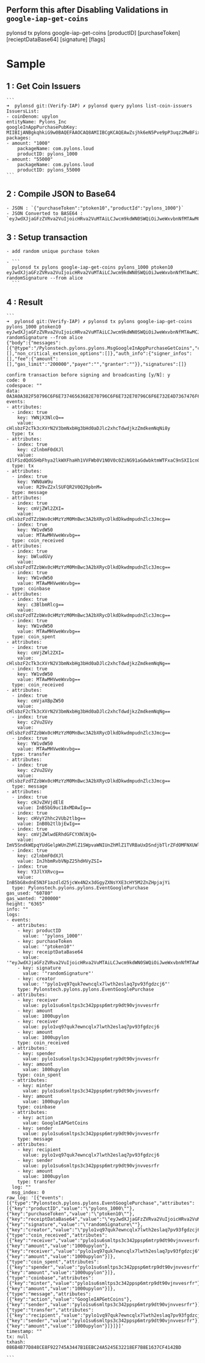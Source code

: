 ## Perform this after Disabling Validations in `google-iap-get-coins`


pylonsd tx pylons google-iap-get-coins [productID] [purchaseToken] [recieptDataBase64] [signature] [flags]


# Sample 
## 1 : Get Coin Issuers
    ```
    ➜  pylonsd git:(Verify-IAP) ✗ pylonsd query pylons list-coin-issuers
    IssuersList:
    - coinDenom: upylon
    entityName: Pylons_Inc
    googleInAppPurchasePubKey: MIIBIjANBgkqhkiG9w0BAQEFAAOCAQ8AMIIBCgKCAQEAwZsjhk6eN5Pve9pP3uqz2MwBFixvmCRtQJoDQLTEJo3zTd9VMZcXoerQX8cnDPclZWmMZWkO+BWcN1ikYdGHvU2gC7yBLi+TEkhsEkixMlbqOGRdmNptJJhqxuVmXK+drWTb6W0IgQ9g8CuCjZUiMTc0UjHb5mPOE/IhcuTZ0wCHdoqc5FS2spdQqrohvSEP7gR4ZgGzYNI1U+YZHskIEm2qC4ZtSaX9J/fDkAmmJFV2hzeDMcljCxY9+ZM1mdzIpZKwM7O6UdWRpwD1QJ7yXND8AQ9M46p16F0VQuZbbMKCs90NIcKkx6jDDGbVmJrFnUT1Oq1uYxNYtiZjTp+JowIDAQAB
    packages:
    - amount: "1000"
        packageName: com.pylons.loud
        productID: pylons_1000
    - amount: "55000"
        packageName: com.pylons.loud
        productID: pylons_55000
    ```

## 2 : Compile JSON to Base64
    
    - JSON : `{"purchaseToken":"ptoken10","productId":"pylons_1000"}`
    - JSON Converted to BASE64 : `eyJwdXJjaGFzZVRva2VuIjoicHRva2VuMTAiLCJwcm9kdWN0SWQiOiJweWxvbnNfMTAwMCJ9`

## 3 : Setup transaction

    - add random unique purchase token

    - ``` 
      pylonsd tx pylons google-iap-get-coins pylons_1000 ptoken10 eyJwdXJjaGFzZVRva2VuIjoicHRva2VuMTAiLCJwcm9kdWN0SWQiOiJweWxvbnNfMTAwMCJ9 randomSignature --from alice
      ```


## 4 : Result 
    
    ```
    ➜  pylonsd git:(Verify-IAP) ✗ pylonsd tx pylons google-iap-get-coins pylons_1000 ptoken10 eyJwdXJjaGFzZVRva2VuIjoicHRva2VuMTAiLCJwcm9kdWN0SWQiOiJweWxvbnNfMTAwMCJ9 randomSignature --from alice
    {"body":{"messages":[{"@type":"/Pylonstech.pylons.pylons.MsgGoogleInAppPurchaseGetCoins","creator":"pylo1vq97quk7ewncqlx7lwth2eslaq7pv93fgdzcj6","productID":"pylons_1000","purchaseToken":"ptoken10","receiptDataBase64":"eyJwdXJjaGFzZVRva2VuIjoicHRva2VuMTAiLCJwcm9kdWN0SWQiOiJweWxvbnNfMTAwMCJ9","signature":"randomSignature"}],"memo":"","timeout_height":"0","extension_options":[],"non_critical_extension_options":[]},"auth_info":{"signer_infos":[],"fee":{"amount":[],"gas_limit":"200000","payer":"","granter":""}},"signatures":[]}

    confirm transaction before signing and broadcasting [y/N]: y
    code: 0
    codespace: ""
    data: 0A3A0A382F50796C6F6E73746563682E70796C6F6E732E70796C6F6E732E4D7367476F6F676C65496E4170705075726368617365476574436F696E73
    events:
    - attributes:
      - index: true
        key: YWNjX3NlcQ==
        value: cHlsbzF2cTk3cXVrN2V3bmNxbHg3bHd0aDJlc2xhcTdwdjkzZmdkemNqNi8y
      type: tx
    - attributes:
      - index: true
        key: c2lnbmF0dXJl
        value: d1lFSzdQdG5HbFhya2lkWXFhaHh1VVFWb0V1N0V0c0ZiNG91aGdwbktmWTFxaC9nSXI1cnQzMS9MSlVGWGQ1SUhYOGtHejhwN0ZqZGZueGtEdUR4Ymc9PQ==
      type: tx
    - attributes:
      - index: true
        key: YWN0aW9u
        value: R29vZ2xlSUFQR2V0Q29pbnM=
      type: message
    - attributes:
      - index: true
        key: cmVjZWl2ZXI=
        value: cHlsbzFzdTZzbWx0cHMzYzM0MnBwc3A2bXRycDlkdDkwdmpudnZlc3Jmcg==
      - index: true
        key: YW1vdW50
        value: MTAwMHVweWxvbg==
      type: coin_received
    - attributes:
      - index: true
        key: bWludGVy
        value: cHlsbzFzdTZzbWx0cHMzYzM0MnBwc3A2bXRycDlkdDkwdmpudnZlc3Jmcg==
      - index: true
        key: YW1vdW50
        value: MTAwMHVweWxvbg==
      type: coinbase
    - attributes:
      - index: true
        key: c3BlbmRlcg==
        value: cHlsbzFzdTZzbWx0cHMzYzM0MnBwc3A2bXRycDlkdDkwdmpudnZlc3Jmcg==
      - index: true
        key: YW1vdW50
        value: MTAwMHVweWxvbg==
      type: coin_spent
    - attributes:
      - index: true
        key: cmVjZWl2ZXI=
        value: cHlsbzF2cTk3cXVrN2V3bmNxbHg3bHd0aDJlc2xhcTdwdjkzZmdkemNqNg==
      - index: true
        key: YW1vdW50
        value: MTAwMHVweWxvbg==
      type: coin_received
    - attributes:
      - index: true
        key: cmVjaXBpZW50
        value: cHlsbzF2cTk3cXVrN2V3bmNxbHg3bHd0aDJlc2xhcTdwdjkzZmdkemNqNg==
      - index: true
        key: c2VuZGVy
        value: cHlsbzFzdTZzbWx0cHMzYzM0MnBwc3A2bXRycDlkdDkwdmpudnZlc3Jmcg==
      - index: true
        key: YW1vdW50
        value: MTAwMHVweWxvbg==
      type: transfer
    - attributes:
      - index: true
        key: c2VuZGVy
        value: cHlsbzFzdTZzbWx0cHMzYzM0MnBwc3A2bXRycDlkdDkwdmpudnZlc3Jmcg==
      type: message
    - attributes:
      - index: true
        key: cHJvZHVjdElE
        value: InB5bG9uc18xMDAwIg==
      - index: true
        key: cHVyY2hhc2VUb2tlbg==
        value: InB0b2tlbjEwIg==
      - index: true
        key: cmVjZWlwdERhdGFCYXNlNjQ=
        value: ImV5SndkWEpqYUdGelpWUnZhMlZ1SWpvaWNIUnZhMlZ1TVRBaUxDSndjbTlrZFdOMFNXUWlPaUp3ZVd4dmJuTmZNVEF3TUNKOSI=
      - index: true
        key: c2lnbmF0dXJl
        value: InJhbmRvbVNpZ25hdHVyZSI=
      - index: true
        key: Y3JlYXRvcg==
        value: InB5bG8xdnE5N3F1azdld25jcWx4N2x3dGgyZXNsYXE3cHY5M2ZnZHpjajYi
      type: Pylonstech.pylons.pylons.EventGooglePurchase
    gas_used: "60780"
    gas_wanted: "200000"
    height: "6365"
    info: ""
    logs:
    - events:
      - attributes:
        - key: productID
          value: '"pylons_1000"'
        - key: purchaseToken
          value: '"ptoken10"'
        - key: receiptDataBase64
          value: '"eyJwdXJjaGFzZVRva2VuIjoicHRva2VuMTAiLCJwcm9kdWN0SWQiOiJweWxvbnNfMTAwMCJ9"'
        - key: signature
          value: '"randomSignature"'
        - key: creator
          value: '"pylo1vq97quk7ewncqlx7lwth2eslaq7pv93fgdzcj6"'
        type: Pylonstech.pylons.pylons.EventGooglePurchase
      - attributes:
        - key: receiver
          value: pylo1su6smltps3c342ppsp6mtrp9dt90vjnvvesrfr
        - key: amount
          value: 1000upylon
        - key: receiver
          value: pylo1vq97quk7ewncqlx7lwth2eslaq7pv93fgdzcj6
        - key: amount
          value: 1000upylon
        type: coin_received
      - attributes:
        - key: spender
          value: pylo1su6smltps3c342ppsp6mtrp9dt90vjnvvesrfr
        - key: amount
          value: 1000upylon
        type: coin_spent
      - attributes:
        - key: minter
          value: pylo1su6smltps3c342ppsp6mtrp9dt90vjnvvesrfr
        - key: amount
          value: 1000upylon
        type: coinbase
      - attributes:
        - key: action
          value: GoogleIAPGetCoins
        - key: sender
          value: pylo1su6smltps3c342ppsp6mtrp9dt90vjnvvesrfr
        type: message
      - attributes:
        - key: recipient
          value: pylo1vq97quk7ewncqlx7lwth2eslaq7pv93fgdzcj6
        - key: sender
          value: pylo1su6smltps3c342ppsp6mtrp9dt90vjnvvesrfr
        - key: amount
          value: 1000upylon
        type: transfer
      log: ""
      msg_index: 0
    raw_log: '[{"events":[{"type":"Pylonstech.pylons.pylons.EventGooglePurchase","attributes":[{"key":"productID","value":"\"pylons_1000\""},{"key":"purchaseToken","value":"\"ptoken10\""},{"key":"receiptDataBase64","value":"\"eyJwdXJjaGFzZVRva2VuIjoicHRva2VuMTAiLCJwcm9kdWN0SWQiOiJweWxvbnNfMTAwMCJ9\""},{"key":"signature","value":"\"randomSignature\""},{"key":"creator","value":"\"pylo1vq97quk7ewncqlx7lwth2eslaq7pv93fgdzcj6\""}]},{"type":"coin_received","attributes":[{"key":"receiver","value":"pylo1su6smltps3c342ppsp6mtrp9dt90vjnvvesrfr"},{"key":"amount","value":"1000upylon"},{"key":"receiver","value":"pylo1vq97quk7ewncqlx7lwth2eslaq7pv93fgdzcj6"},{"key":"amount","value":"1000upylon"}]},{"type":"coin_spent","attributes":[{"key":"spender","value":"pylo1su6smltps3c342ppsp6mtrp9dt90vjnvvesrfr"},{"key":"amount","value":"1000upylon"}]},{"type":"coinbase","attributes":[{"key":"minter","value":"pylo1su6smltps3c342ppsp6mtrp9dt90vjnvvesrfr"},{"key":"amount","value":"1000upylon"}]},{"type":"message","attributes":[{"key":"action","value":"GoogleIAPGetCoins"},{"key":"sender","value":"pylo1su6smltps3c342ppsp6mtrp9dt90vjnvvesrfr"}]},{"type":"transfer","attributes":[{"key":"recipient","value":"pylo1vq97quk7ewncqlx7lwth2eslaq7pv93fgdzcj6"},{"key":"sender","value":"pylo1su6smltps3c342ppsp6mtrp9dt90vjnvvesrfr"},{"key":"amount","value":"1000upylon"}]}]}]'
    timestamp: ""
    tx: null
    txhash: 086B4B77D848CE8F922745A3447B1EEBC24A5245E32218EF7B8E1637CF4142BD
    
    ```


